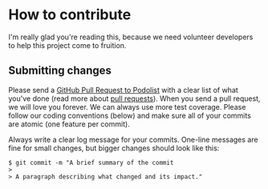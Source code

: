 # How to contribute

I'm really glad you're reading this, because we need volunteer developers to help this project come to fruition.

## Submitting changes

Please send a [GitHub Pull Request to Podolist](https://github.com/podoDev/Podolist-ios/compare) with a clear list of what you've done (read more about [pull requests](http://help.github.com/pull-requests/)). When you send a pull request, we will love you forever. We can always use more test coverage. Please follow our coding conventions (below) and make sure all of your commits are atomic (one feature per commit).

Always write a clear log message for your commits. One-line messages are fine for small changes, but bigger changes should look like this:

    $ git commit -m "A brief summary of the commit
    >
    > A paragraph describing what changed and its impact."
